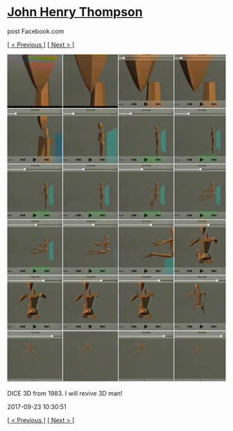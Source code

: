 # [John Henry Thompson](../README.md)
post Facebook.com

[[ < Previous ]](2017-09-23-1.md) [[ Next > ]](2017-09-23-3.md)

[![](../media/2017-09-23/Timeline-Photos-DICE-3D-from-1983-I-will-revive-3D-man.jpg)](../README.md)

DICE 3D from 1983. I will revive 3D man!

2017-09-23 10:30:51

[[ < Previous ]](2017-09-23-1.md) [[ Next > ]](2017-09-23-3.md)